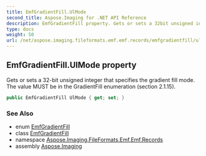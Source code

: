```yaml
---
title: EmfGradientFill.UlMode
second_title: Aspose.Imaging for .NET API Reference
description: EmfGradientFill property. Gets or sets a 32bit unsigned integer that specifies the gradient fill mode. The value MUST be in the GradientFill enumeration section 2.1.15
type: docs
weight: 50
url: /net/aspose.imaging.fileformats.emf.emf.records/emfgradientfill/ulmode/
---
```

## EmfGradientFill.UlMode property

Gets or sets a 32-bit unsigned integer that specifies the gradient fill mode. The value MUST be in the GradientFill enumeration (section 2.1.15).

```csharp
public EmfGradientFill UlMode { get; set; }
```

### See Also

* enum [EmfGradientFill](../../../aspose.imaging.fileformats.emf.emf.consts/emfgradientfill/)
* class [EmfGradientFill](../)
* namespace [Aspose.Imaging.FileFormats.Emf.Emf.Records](../../emfgradientfill/)
* assembly [Aspose.Imaging](../../../)


